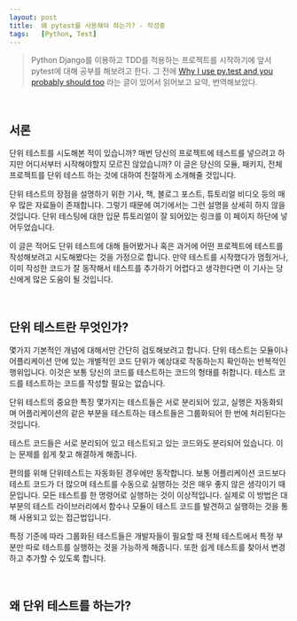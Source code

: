 ```yaml
---
layout: post
title:  왜 pytest를 사용해야 하는가? - 작성중
tags:   [Python, Test]
---
```


> Python Django를 이용하고 TDD를 적용하는 프로젝트를 시작하기에 앞서 pytest에 대해 공부를 해보려고 한다. 그 전에 [Why I use py.test and you probably should too](http://halfcooked.com/presentations/pyconau2013/why_I_use_pytest.html) 라는 글이 있어서 읽어보고 요약, 번역해보았다.  

<br/>  

## 서론  

단위 테스트를 시도해본 적이 있습니까? 매번 당신의 프로젝트에 테스트를 넣으려고 하지만 어디서부터 시작해야할지 모르진 않았습니까? 이 글은 당신의 모듈, 패키지, 전체 프로젝트를 단위 테스트 하는 것에 대하여 친절하게 소개해줄 것입니다.  

단위 테스트의 장점을 설명하기 위한 기사, 책, 블로그 포스트, 튜토리얼 비디오 등의 매우 많은 자료들이 존재합니다. 그렇기 때문에 여기에서는 그런 설명을 상세히 하지 않을 것입니다. 단위 테스팅에 대한 입문 튜토리얼이 잘 되어있는 링크를 이 페이지 하단에 넣어두었습니다.  

이 글은 적어도 단위 테스트에 대해 들어봤거나 혹은 과거에 어떤 프로젝트에 테스트를 작성해보려고 시도해봤다는 것을 가정으로 합니다. 만약 테스트를 시작했다가 멈췄거나, 이미 작성한 코드가 잘 동작해서 테스트를 추가하기 어렵다고 생각한다면 이 기사는 당신에게 많은 도움이 될 것입니다.  

<br/>  

## 단위 테스트란 무엇인가?   

몇가지 기본적인 개념에 대해서만 간단히 검토해보려고 합니다. 단위 테스트는 모듈이나 어플리케이션 안에 있는 개별적인 코드 단위가 예상대로 작동하는지 확인하는 반복적인 행위입니다. 이것은 보통 당신의 코드를 테스트하는 코드의 형태를 취합니다. 테스트 코드를 테스트하는 코드를 작성할 필요는 없습니다.  

단위 테스트의 중요한 특징 몇가지는 테스트들은 서로 분리되어 있고, 실행은 자동화되며 어플리케이션의 같은 부분을 테스트하는 테스트들은 그룹화되어 한 번에 처리된다는 것입니다.    

테스트 코드들은 서로 분리되어 있고 테스트되고 있는 코드와도 분리되어 있습니다. 이는 문제를 쉽게 찾고 해결하게 해줍니다.  

편의를 위해 단위테스트는 자동화된 경우에만 동작합니다. 보통 어플리케이션 코드보다 테스트 코드가 더 많으며 테스트를 수동으로 실행하는 것은 매우 좋지 않은 생각이기 때문입니다. 모든 테스트를 한 명령어로 실행하는 것이 이상적입니다. 실제로 이 방법은 대부분의 테스트 라이브러리에서 함수나 모듈이 테스트 코드를 발견하고 실행하는 것을 통해 사용되고 있는 접근법입니다.  

특정 기준에 따라 그룹화된 테스트들은 개발자들이 필요할 때 전체 테스트에서 특정 부분만 따로 테스트를 실행하는 것을 가능하게 해줍니다. 또한 쉽게 테스트를 찾아서 변경하고 추가할 수 있도록 합니다.  

<br/>  

## 왜 단위 테스트를 하는가?
